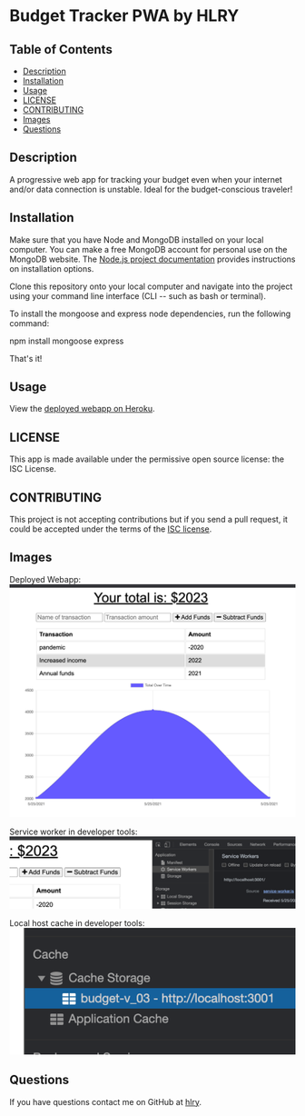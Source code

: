 # Budget Tracker PWA by HLRY

## Table of Contents
* [Description](#Description)
* [Installation](#Installation)
* [Usage](#Usage)
* [LICENSE](#LICENSE)
* [CONTRIBUTING](#CONTRIBUTING)
* [Images](#Images)
* [Questions](#Questions)

## Description
A progressive web app for tracking your budget even when your internet and/or data connection is unstable. Ideal for the budget-conscious traveler!

## Installation

Make sure that you have Node and MongoDB installed on your local computer. You can make a free MongoDB account for personal use on the MongoDB website. The [Node.js project documentation](https://nodejs.org/en/download/) provides instructions on installation options.

Clone this repository onto your local computer and navigate into the project using your command line interface (CLI -- such as bash or terminal).

To install the mongoose and express node dependencies, run the following command:

npm install mongoose express

That's it!

## Usage
View the [deployed webapp on Heroku](https://shielded-lake-93004.herokuapp.com/).

## LICENSE
This app is made available under the permissive open source license: the ISC License. 

## CONTRIBUTING

This project is not accepting contributions but if you send a pull request, it could be accepted under the terms of the [ISC license](https://opensource.org/licenses/ISC).

## Images
Deployed Webapp:
![demo-readme-screen](./public/assets/screenshot.png)

Service worker in developer tools:
![demo-service-worker](./public/assets/servicewrkr.png)

Local host cache in developer tools:
![demo-cache](./public/assets/localhostcache.png)

## Questions
If you have questions contact me on GitHub at [hlry](https://github.com/hlry).

